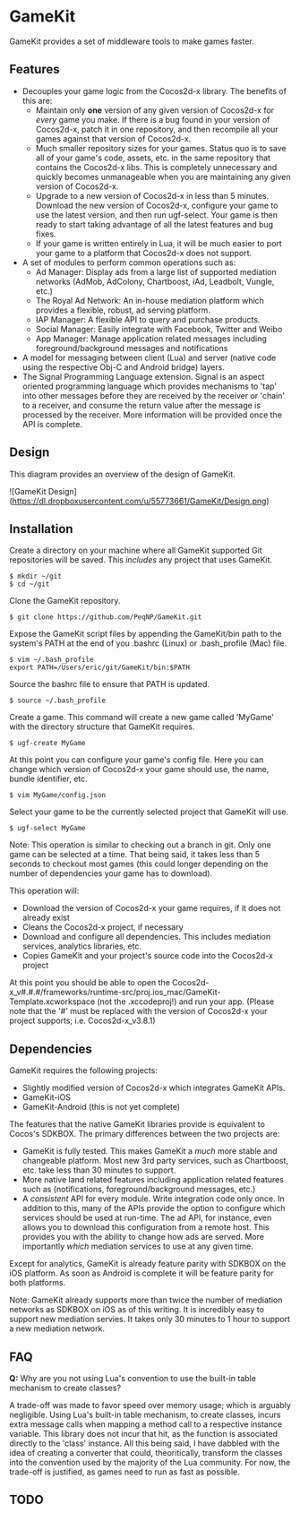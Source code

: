# GameKit

GameKit provides a set of middleware tools to make games faster.

## Features

- Decouples your game logic from the Cocos2d-x library. The benefits of this are:
  - Maintain only **one** version of any given version of Cocos2d-x for _every_ game you make. If there is a bug found in your version of Cocos2d-x, patch it in one repository, and then recompile all your games against that version of Cocos2d-x.
  - Much smaller repository sizes for your games. Status quo is to save all of your game's code, assets, etc. in the same repository that contains the Cocos2d-x libs. This is completely unnecessary and quickly becomes unmanageable when you are maintaining any given version of Cocos2d-x.
  - Upgrade to a new version of Cocos2d-x in less than 5 minutes. Download the new version of Cocos2d-x, configure your game to use the latest version, and then run ugf-select. Your game is then ready to start taking advantage of all the latest features and bug fixes.
  - If your game is written entirely in Lua, it will be much easier to port your game to a platform that Cocos2d-x does not support.
- A set of modules to perform common operations such as:
  - Ad Manager: Display ads from a large list of supported mediation networks (AdMob, AdColony, Chartboost, iAd, Leadbolt, Vungle, etc.)
  - The Royal Ad Network: An in-house mediation platform which provides a flexible, robust, ad serving platform.
  - IAP Manager: A flexible API to query and purchase products.
  - Social Manager: Easily integrate with Facebook, Twitter and Weibo
  - App Manager: Manage application related messages including foreground/background messages and notifications
- A model for messaging between client (Lua) and server (native code using the respective Obj-C and Android bridge) layers.
- The Signal Programming Language extension. Signal is an aspect oriented programming language which provides mechanisms to 'tap' into other messages before they are received by the receiver or 'chain' to a receiver, and consume the return value after the message is processed by the receiver. More information will be provided once the API is complete.

## Design

This diagram provides an overview of the design of GameKit.

![GameKit Design] (https://dl.dropboxusercontent.com/u/55773661/GameKit/Design.png)

## Installation

Create a directory on your machine where all GameKit supported Git repositories will be saved. This _includes_ any project that uses GameKit.
```
$ mkdir ~/git
$ cd ~/git
```

Clone the GameKit repository.
```
$ git clone https://github.com/PeqNP/GameKit.git
```

Expose the GameKit script files by appending the GameKit/bin path to the system's PATH at the end of you .bashrc (Linux) or .bash_profile (Mac) file.
```
$ vim ~/.bash_profile
export PATH=/Users/eric/git/GameKit/bin:$PATH
```

Source the bashrc file to ensure that PATH is updated.
```
$ source ~/.bash_profile
```

Create a game. This command will create a new game called 'MyGame' with the directory structure that GameKit requires.
```
$ ugf-create MyGame
```

At this point you can configure your game's config file. Here you can change which version of Cocos2d-x your game should use, the name, bundle identifier, etc.
```
$ vim MyGame/config.json
```

Select your game to be the currently selected project that GameKit will use.
```
$ ugf-select MyGame
```
Note: This operation is similar to checking out a branch in git. Only one game can be selected at a time. That being said, it takes less than 5 seconds to checkout most games (this could longer depending on the number of dependencies your game has to download).

This operation will:
- Download the version of Cocos2d-x your game requires, if it does not already exist
- Cleans the Cocos2d-x project, if necessary
- Download and configure all dependencies. This includes mediation services, analytics libraries, etc.
- Copies GameKit and your project's source code into the Cocos2d-x project

At this point you should be able to open the Cocos2d-x_v#.#.#/frameworks/runtime-src/proj.ios_mac/GameKit-Template.xcworkspace (not the .xccodeproj!) and run your app. (Please note that the '#' must be replaced with the version of Cocos2d-x your project supports; i.e. Cocos2d-x_v3.8.1)

## Dependencies

GameKit requires the following projects:
- Slightly modified version of Cocos2d-x which integrates GameKit APIs.
- GameKit-iOS
- GameKit-Android (this is not yet complete)

The features that the native GameKit libraries provide is equivalent to Cocos's SDKBOX. The primary differences between the two projects are:
- GameKit is fully tested. This makes GameKit a _much_ more stable and changeable platform. Most new 3rd party services, such as Chartboost, etc. take less than 30 minutes to support.
- More native land related features including application related features such as (notifications, foreground/background messages, etc.)
- A _consistent_ API for every module. Write integration code only once. In addition to this, many of the APIs provide the option to configure which services should be used at run-time. The ad API, for instance, even allows you to download this configuration from a remote host. This provides you with the ability to change how ads are served. More importantly _which_ mediation services to use at any given time.

Except for analytics, GameKit is already feature parity with SDKBOX on the iOS platform. As soon as Android is complete it will be feature parity for both platforms.

Note: GameKit already supports more than twice the number of mediation networks as SDKBOX on iOS as of this writing. It is incredibly easy to support new mediation servies. It takes only 30 minutes to 1 hour to support a new mediation network.

## FAQ

**Q:** Why are you not using Lua's convention to use the built-in table mechanism to create classes?

A trade-off was made to favor speed over memory usage; which is arguably negligible. Using Lua's built-in table mechanism, to create classes, incurs extra message calls when mapping a method call to a respective instance variable. This library does not incur that hit, as the function is associated directly to the 'class' instance. All this being said, I have dabbled with the idea of creating a converter that could, theoritically, transform the classes into the convention used by the majority of the Lua community. For now, the trade-off is justified, as games need to run as fast as possible.

## TODO

